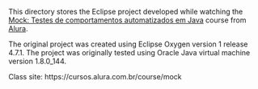 <p>This directory stores the Eclipse project developed while watching the <a href="https://cursos.alura.com.br/course/mock">Mock: Testes de comportamentos automatizados em Java</a> course from <a href="https://www.alura.com.br/">Alura</a>.</p>
<p>The original project was created using Eclipse Oxygen version 1 release 4.7.1. The project was originally tested using Oracle Java virtual machine  version 1.8.0_144.</p>
<p>Class site: https://cursos.alura.com.br/course/mock</p>
